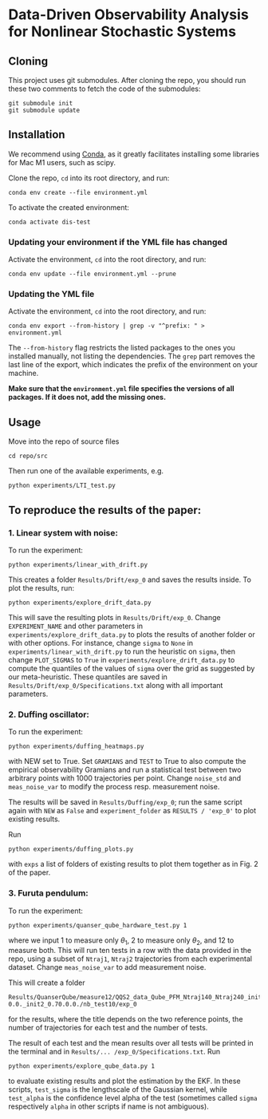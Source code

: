 # Data-Driven Observability Analysis for Nonlinear Stochastic Systems

## Cloning

This project uses git submodules.
After cloning the repo, you should run these two comments to fetch the code of the submodules:
```
git submodule init
git submodule update
```

## Installation

We recommend using [Conda](https://docs.conda.io/projects/conda/en/latest/user-guide/install/index.html), 
as it greatly facilitates installing some libraries for Mac M1 users, such as scipy.

Clone the repo, `cd` into its root directory, and run:
```
conda env create --file environment.yml
```

To activate the created environment:
```
conda activate dis-test
```

### Updating your environment if the YML file has changed

Activate the environment, `cd` into the root directory, and run:
```
conda env update --file environment.yml --prune
```

### Updating the YML file

Activate the environment, `cd` into the root directory, and run:
```
conda env export --from-history | grep -v "^prefix: " > environment.yml
```
The `--from-history` flag restricts the listed packages to the ones you installed manually, not listing the dependencies.
The `grep` part removes the last line of the export, which indicates the prefix of the environment on your machine.

**Make sure that the `environment.yml` file specifies the versions of all packages. If it does not, add the missing ones.**


## Usage

Move into the repo of source files
```
cd repo/src
```
Then run one of the available experiments, e.g.
```
python experiments/LTI_test.py
```



## To reproduce the results of the paper:

### 1. Linear system with noise:

To run the experiment:
```
python experiments/linear_with_drift.py
```
This creates a folder `Results/Drift/exp_0` and saves the results inside. To 
plot the results, run:
```
python experiments/explore_drift_data.py
```
This will save the resulting plots in `Results/Drift/exp_0`. Change 
`EXPERIMENT_NAME` and other parameters in `experiments/explore_drift_data.py` 
to plots the results of another folder or with other options. 
For instance, change `sigma` to `None` in `experiments/linear_with_drift.py` to 
run the heuristic on `sigma`, then change `PLOT_SIGMAS` to `True` in 
`experiments/explore_drift_data.py` to compute the quantiles of the values 
of `sigma` over the grid as suggested by our meta-heuristic. These quantiles 
are saved in `Results/Drift/exp_0/Specifications.txt` along with all 
important parameters.

### 2. Duffing oscillator:
To run the experiment:
```
python experiments/duffing_heatmaps.py
```
with NEW set to True. Set `GRAMIANS` and `TEST` to True to also compute the 
empirical observability Gramians and run a statistical test between two 
arbitrary points with 1000 trajectories per point. Change `noise_std` and 
`meas_noise_var` to modify the process resp. measurement noise.

The results will be saved in `Results/Duffing/exp_0`; run the same script 
again with `NEW` as `False` and `experiment_folder` as `RESULTS / 'exp_0'` to plot 
existing results. 

Run 
```
python experiments/duffing_plots.py
```
with `exps` a list of folders of existing results to plot them together as in 
Fig. 2 of the paper.

### 3. Furuta pendulum:
To run the experiment:
```
python experiments/quanser_qube_hardware_test.py 1
```
where we input 1 to measure only $\theta_1$, 2 to measure only $\theta_2$, 
and 12 to measure both. This will run ten tests in a row with the data 
provided in the repo, using a subset of `Ntraj1`, `Ntraj2` trajectories from 
each experimental dataset. Change `meas_noise_var` to add measurement noise.

This will create a folder 
```
Results/QuanserQube/measure12/QQS2_data_Qube_PFM_Ntraj140_Ntraj240_init1_0.0.
0.0._init2_0.70.0.0./nb_test10/exp_0
```
for the results, where the title depends on the two reference points, the 
number of trajectories for each test and the number of tests. 

The result of each test and the mean results over all tests will be printed in 
the terminal and in `Results/...
/exp_0/Specifications.txt`. Run
```
python experiments/explore_qube_data.py 1
```
to evaluate existing results and plot the estimation by the EKF. In these 
scripts, `test_sigma` is the lengthscale of the Gaussian kernel, while 
`test_alpha` is the confidence level alpha of the test (sometimes called 
`sigma` respectively `alpha` in other scripts if name is not ambiguous).
